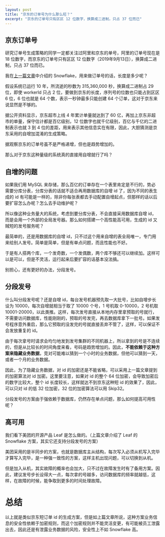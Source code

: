 ```yaml
---
layout: post
title: "京东的订单号为什么那么短？"
excerpt: "京东的订单号只有区区 12 位数字，换算成二进制，只占 37 位而已"
---
```


## 京东订单号
研究订单号生成策略的同学一定都关注过阿里和京东的单号，阿里的订单号现在是 18 位数字，而京东的订单号只有区区 12 位数字（2019年9月13日），换算成二进制，只占 37 位而已。

我在[上一篇文章](https://yemablog.com/how-to-generate-id/)中介绍的 Snowflake，用来做订单号的话，长度是多少呢？

假设系统已运行 10 年，所流逝的秒数为 315,360,000 秒，换算成二进制占 29 位，即使 workerId 只占 2 位，要做到京东的长度，序列号的位数也只能占到区区 6 位，6 位也就是 64 个数，表示一秒钟最多只能创建 64 个订单，这对于京东来说显然是不够的。

据公开资料显示，京东超市上线 4 年累计单量就达到了 60 亿，再加上京东非超市的单量，保守估计都是百亿级别，12 位数字也就千亿级别，百亿与千亿的二进制表示也就 3 到 4 位的差距，用来表示其他信息实在有限，因此，大胆猜测是京东采用的自增加混淆的生成策略。

据观察京东的订单号虽不是严格递增，但也是趋势增加的。

那么对于京东这种量级的系统真的直接用自增就行了吗？

## 自增的问题
如果我们用 MySQL 来存储，那么百亿的订单存在一个表里肯定是不行的，势必需要分库分表，分库分表的话就不适合再用数据库的自增 id 了，因为不同的表生成的 id 有可能是一样的，除非你每张表都去手动配置自增起点，但那样的话以后要扩容怎么办呢？怎么去手动维护呢？

所以像这种业务量大的系统，考虑到要分库分表，不会直接采用数据库自增 id，而是会用一个外部的全局发号器。那么如何搭建一个高性能高可用，生成的 id 又贼短的发号服务呢？

最简单的，还是用数据库的自增 id，只不过这个用来自增的表全局唯一，专门用来给别人发号。简单是简单，但是有单点问题，而且性能也不好。

于是有人搭两个库，一个发奇数，一个发偶数，两个库不够还可以继续加。这样可以是可以，但是不灵活，运行起来后要扩容的话基本没法搞。

别担心，还有更好的办法，分段发号。

## 分段发号
什么叫分段发号呢？还是自增 id，每台发号机器预先取一大批号，比如自增步长设为 10000，每次自增就相当于取了 10000 个号，1 号机取 0-10000，2 号机取 10001-20000，以此类推。这样，每次发号直接从本地内存里拿预取的号就行，不需要访问数据库，性能刚刚的，预取的号发完，再去数据库拿下一批号。如果发号程序意外重启，那么它预取的没发完的号就直接丢弃不管了，这样，可以保证不会发放重复的 id。

由于每次拿号时请求会均匀地发到发号集群的不同机器上，所以拿到的号是不连续的，但是从比较长的时间角度来看，号码是趋势增加的。因此，**不能依赖于这种方案来隐藏业务数据**，竞对可能难以猜到一个小时的业务数据，但他可以猜到一天，或者一个月的业务数据。

因此，为了隐藏业务数据，对 id 的加密还是不能省略，可以采用上一篇文章提到的加密算法对 id 加密。这里要注意，如果对 id 的整个 64 位加密，会导致加密后的数字比较大，整个 id 长度较长，这样就达不到京东这种短 id 的效果了，因此，可以只对 id 的低 32 位加密，32 位的加密算法可以用 Skip32。

分段发号的方案由于强依赖于数据库，仍然存在单点问题，那么如何提高可用性呢？

## 高可用
我们看下美团的开源产品 Leaf 是怎么做的。（上篇文章介绍了 Leaf 的 Snowflake 方案，其实它还支持分段发号的方案）

美团采用的是半同步的方案，也就是数据库主从结构，每次写入必须从机写入完毕才算写入完毕，是一种强一致性的方案，这样主机出现问题，可以切换到从机。

但是加入从机，其实故障的概率也会加大，只不过在故障发生时有了备用方案。因此，建议发号步长设得大一点，每次拿的号越多，访问数据库的频率就越低，这样，在故障的时候，能争取到更多的时间处理故障。

# 总结
以上就是类似京东短订单 id 的生成方案，但是如上篇文章所说，这种方案业务信息的安全性依赖于加密规则，而这个加密规则并不能灵活变更，有可能被员工泄露出去，因此还是有泄露业务数据的风险，安全性上不如 Snowflake 高。